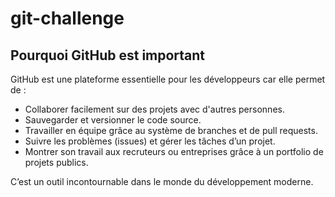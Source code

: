 # git-challenge

## Pourquoi GitHub est important

GitHub est une plateforme essentielle pour les développeurs car elle permet de :

- Collaborer facilement sur des projets avec d'autres personnes.
- Sauvegarder et versionner le code source.
- Travailler en équipe grâce au système de branches et de pull requests.
- Suivre les problèmes (issues) et gérer les tâches d’un projet.
- Montrer son travail aux recruteurs ou entreprises grâce à un portfolio de projets publics.

C’est un outil incontournable dans le monde du développement moderne.
